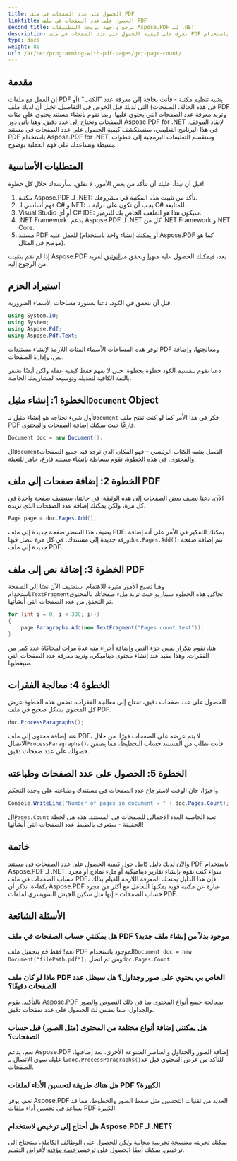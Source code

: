 ```yaml
---
title: الحصول على عدد الصفحات في ملف PDF
linktitle: الحصول على عدد الصفحات في ملف PDF
second_title: مرجع واجهة برمجة التطبيقات Aspose.PDF لـ .NET
description: تعرف على كيفية الحصول على عدد الصفحات في ملف PDF باستخدام Aspose.PDF لـ .NET. اتبع دليلنا خطوة بخطوة للحصول على حل بسيط وفعال.
type: docs
weight: 80
url: /ar/net/programming-with-pdf-pages/get-page-count/
---
```

## مقدمة

إن العمل مع ملفات PDF يشبه تنظيم مكتبة - فأنت بحاجة إلى معرفة عدد "الكتب" (أو في هذه الحالة، الصفحات) التي لديك قبل الخوض في التفاصيل. تخيل أن لديك ملف PDF وتريد معرفة عدد الصفحات التي يحتوي عليها. ربما تقوم بإنشاء مستند يحتوي على مئات الصفحات وتحتاج إلى عدد دقيق. وهنا يأتي دور Aspose.PDF for .NET لإنقاذ الموقف. في هذا البرنامج التعليمي، سنستكشف كيفية الحصول على عدد الصفحات في مستند PDF باستخدام Aspose.PDF for .NET. وسنقسم التعليمات البرمجية إلى خطوات بسيطة ونساعدك على فهم العملية بوضوح.

## المتطلبات الأساسية

قبل أن تبدأ، عليك أن تتأكد من بعض الأمور. لا تقلق، سأرشدك خلال كل خطوة!

1. مكتبة Aspose.PDF لـ .NET: تأكد من تثبيت هذه المكتبة في مشروعك.
2. فهم أساسي لـ C# و.NET: يجب أن تكون على دراية بـ C# للمتابعة.
3. Visual Studio أو أي C# IDE: سيكون هذا هو الملعب الخاص بك للترميز.
4. .NET Framework: يدعم Aspose.PDF لـ .NET كل من .NET Framework و.NET Core.
5. مستند PDF للعمل عليه (أو يمكنك إنشاء واحد باستخدام Aspose.PDF كما هو موضح في المثال).

 إذا لم تقم بتثبيت Aspose.PDF بعد، فيمكنك الحصول عليه من[هنا](https://releases.aspose.com/pdf/net/) وتحقق من[التوثيق](https://reference.aspose.com/pdf/net/) لمزيد من الرجوع إليه.

## استيراد الحزم

قبل أن نتعمق في الكود، دعنا نستورد مساحات الأسماء الضرورية.

```csharp
using System.IO;
using System;
using Aspose.Pdf;
using Aspose.Pdf.Text;
```

توفر هذه المساحات الأسماء الفئات اللازمة لإنشاء مستندات PDF ومعالجتها، وإضافة نص، وإدارة الصفحات.

دعنا نقوم بتقسيم الكود خطوة بخطوة، حتى لا تفهم فقط كيفية عمله ولكن أيضًا تشعر بالثقة الكافية لتعديله وتوسيعه لمشاريعك الخاصة.

##  الخطوة 1: إنشاء مثيل`Document` Object

 أول شيء تحتاجه هو إنشاء مثيل لـ`Document` فكر في هذا الأمر كما لو كنت تفتح ملف PDF فارغًا حيث يمكنك إضافة الصفحات والمحتوى.

```csharp
Document doc = new Document();
```

 ال`Document`الفصل يشبه الكتاب الرئيسي – فهو المكان الذي توجد فيه جميع الصفحات والمحتوى. في هذه الخطوة، نقوم ببساطة بإنشاء مستند فارغ، جاهز للتعبئة.

## الخطوة 2: إضافة صفحات إلى ملف PDF

الآن، دعنا نضيف بعض الصفحات إلى هذه الوثيقة. في حالتنا، سنضيف صفحة واحدة في كل مرة، ولكن يمكنك إضافة عدد الصفحات الذي تريده.

```csharp
Page page = doc.Pages.Add();
```

 يضيف هذا السطر صفحة جديدة إلى ملف PDF. يمكنك التفكير في الأمر على أنه إضافة ورقة جديدة إلى مستندك. في كل مرة تتصل فيها`doc.Pages.Add()`، تتم إضافة صفحة جديدة إلى ملف PDF.

## الخطوة 3: إضافة نص إلى ملف PDF

 وهنا تصبح الأمور مثيرة للاهتمام. سنضيف الآن نصًا إلى الصفحة باستخدام`TextFragment`تحاكي هذه الخطوة سيناريو حيث تريد ملء صفحاتك بالمحتوى ثم التحقق من عدد الصفحات التي أنشأتها.

```csharp
for (int i = 0; i < 300; i++)
{
    page.Paragraphs.Add(new TextFragment("Pages count test"));
}
```

هنا، نقوم بتكرار نفس جزء النص وإضافة أجزاء منه عدة مرات لمحاكاة عدد كبير من الفقرات. وهذا مفيد عند إنشاء محتوى ديناميكي، وتريد معرفة عدد الصفحات التي سيغطيها.

## الخطوة 4: معالجة الفقرات

للحصول على عدد صفحات دقيق، تحتاج إلى معالجة الفقرات. تضمن هذه الخطوة عرض كل المحتوى بشكل صحيح في ملف PDF.

```csharp
doc.ProcessParagraphs();
```

 عند إضافة محتوى إلى ملف PDF، لا يتم عرضه على الصفحات فورًا. من خلال الاتصال`ProcessParagraphs()`، فأنت تطلب من المستند حساب التخطيط، مما يضمن حصولك على عدد صفحات دقيق.

## الخطوة 5: الحصول على عدد الصفحات وطباعته

وأخيرًا، حان الوقت لاسترجاع عدد الصفحات في مستندك وطباعته على وحدة التحكم.

```csharp
Console.WriteLine("Number of pages in document = " + doc.Pages.Count);
```

 ال`Pages.Count` تعيد الخاصية العدد الإجمالي للصفحات في المستند. هذه هي لحظة الحقيقة - ستعرف بالضبط عدد الصفحات التي أنشأتها!

## خاتمة

والآن لديك دليل كامل حول كيفية الحصول على عدد الصفحات في مستند PDF باستخدام Aspose.PDF لـ .NET. سواء كنت تقوم بإنشاء تقارير ديناميكية أو ملء نماذج أو مجرد حساب الصفحات في ملف PDF، فإن هذا الدليل يمنحك المعرفة اللازمة للقيام بذلك بكفاءة. تذكر أن Aspose.PDF عبارة عن مكتبة قوية يمكنها التعامل مع أكثر من مجرد حساب الصفحات - إنها مثل سكين الجيش السويسري لملفات PDF.

## الأسئلة الشائعة

### هل يمكنني حساب الصفحات في ملف PDF موجود بدلاً من إنشاء ملف جديد؟  
 نعم! فقط قم بتحميل ملف PDF الموجود باستخدام`Document doc = new Document("filePath.pdf");` ومن ثم اتصل`doc.Pages.Count`.

### ماذا لو كان ملف PDF الخاص بي يحتوي على صور وجداول؟ هل سيظل عدد الصفحات دقيقًا؟  
بالتأكيد. يقوم Aspose.PDF بمعالجة جميع أنواع المحتوى بما في ذلك النصوص والصور والجداول، مما يضمن لك الحصول على عدد صفحات دقيق.

### هل يمكنني إضافة أنواع مختلفة من المحتوى (مثل الصور) قبل حساب الصفحات؟  
 نعم، يدعم Aspose.PDF إضافة الصور والجداول والعناصر المتنوعة الأخرى. بعد إضافتها، ما عليك سوى الاتصال بـ`doc.ProcessParagraphs()`للتأكد من عرض المحتوى قبل عد الصفحات.

### هل هناك طريقة لتحسين الأداء لملفات PDF الكبيرة؟  
نعم، يوفر Aspose.PDF العديد من تقنيات التحسين مثل ضغط الصور والخطوط، مما قد يساعد في تحسين أداء ملفات PDF الكبيرة.

### هل أحتاج إلى ترخيص لاستخدام Aspose.PDF لـ .NET؟  
 يمكنك تجربته مع[نسخة تجريبية مجانية](https://releases.aspose.com/) ولكن للحصول على الوظائف الكاملة، ستحتاج إلى ترخيص. يمكنك أيضًا الحصول على ترخيص[رخصة مؤقتة](https://purchase.aspose.com/temporary-license/) لأغراض التقييم.